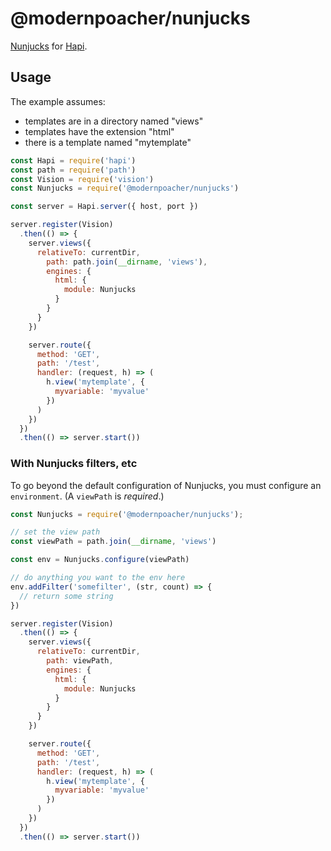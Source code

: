 # @modernpoacher/nunjucks

[Nunjucks](http://mozilla.github.io/nunjucks/api.html) for [Hapi](https://hapi.dev/api).

## Usage

The example assumes:

* templates are in a directory named "views"
* templates have the extension "html"
* there is a template named "mytemplate"

```javascript
const Hapi = require('hapi')
const path = require('path')
const Vision = require('vision')
const Nunjucks = require('@modernpoacher/nunjucks')

const server = Hapi.server({ host, port })

server.register(Vision)
  .then(() => {
    server.views({
      relativeTo: currentDir,
        path: path.join(__dirname, 'views'),
        engines: {
          html: {
            module: Nunjucks
          }
        }
      }
    })

    server.route({
      method: 'GET',
      path: '/test',
      handler: (request, h) => (
        h.view('mytemplate', {
          myvariable: 'myvalue'
        })
      )
    })
  })
  .then(() => server.start())
```

### With Nunjucks filters, etc

To go beyond the default configuration of Nunjucks, you must configure an `environment`. (A `viewPath` is _required_.)

```javascript
const Nunjucks = require('@modernpoacher/nunjucks');

// set the view path
const viewPath = path.join(__dirname, 'views')

const env = Nunjucks.configure(viewPath)

// do anything you want to the env here
env.addFilter('somefilter', (str, count) => {
  // return some string
})

server.register(Vision)
  .then(() => {
    server.views({
      relativeTo: currentDir,
        path: viewPath,
        engines: {
          html: {
            module: Nunjucks
          }
        }
      }
    })

    server.route({
      method: 'GET',
      path: '/test',
      handler: (request, h) => (
        h.view('mytemplate', {
          myvariable: 'myvalue'
        })
      )
    })
  })
  .then(() => server.start())
```
